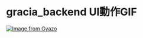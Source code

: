 # gracia_backend UI動作GIF
[![Image from Gyazo](https://i.gyazo.com/9dabc48d857076b7e6cedf53e252269b.gif)](https://gyazo.com/9dabc48d857076b7e6cedf53e252269b)